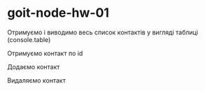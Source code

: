 # goit-node-hw-01

Отримуємо і виводимо весь список контактів у вигляді таблиці (console.table)

Отримуємо контакт по id

Додаємо контакт

Видаляємо контакт
